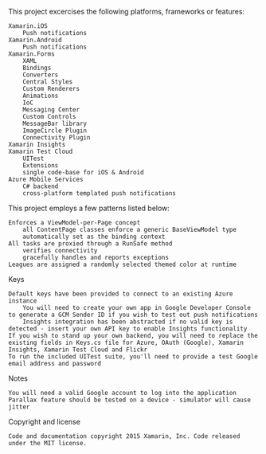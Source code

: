This project excercises the following platforms, frameworks or features:

    Xamarin.iOS
        Push notifications
    Xamarin.Android
        Push notifications
    Xamarin.Forms
        XAML
        Bindings
        Converters
        Central Styles
        Custom Renderers
        Animations
        IoC
        Messaging Center
        Custom Controls
        MessageBar library
        ImageCircle Plugin
        Connectivity Plugin
    Xamarin Insights
    Xamarin Test Cloud
        UITest
        Extensions
        single code-base for iOS & Android
    Azure Mobile Services
        C# backend
        cross-platform templated push notifications

This project employs a few patterns listed below:

    Enforces a ViewModel-per-Page concept
        all ContentPage classes enforce a generic BaseViewModel type
        automatically set as the binding context
    All tasks are proxied through a RunSafe method
        verifies connectivity
        gracefully handles and reports exceptions
    Leagues are assigned a randomly selected themed color at runtime

Keys

    Default keys have been provided to connect to an existing Azure instance
        You will need to create your own app in Google Developer Console to generate a GCM Sender ID if you wish to test out push notifications
        Insights integration has been abstracted if no valid key is detected - insert your own API key to enable Insights functionality
    If you wish to stand up your own backend, you will need to replace the existing fields in Keys.cs file for Azure, OAuth (Google), Xamarin Insights, Xamarin Test Cloud and Flickr
    To run the included UITest suite, you'll need to provide a test Google email address and password

Notes

    You will need a valid Google account to log into the application
    Parallax feature should be tested on a device - simulator will cause jitter

Copyright and license

    Code and documentation copyright 2015 Xamarin, Inc. Code released under the MIT license.
